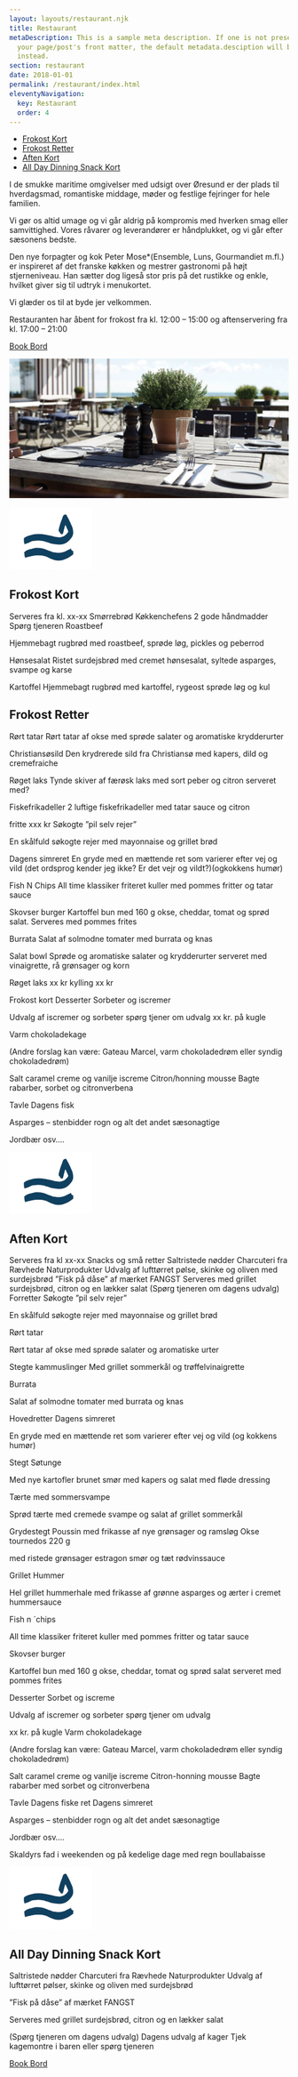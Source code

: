 ```yaml
---
layout: layouts/restaurant.njk
title: Restaurant
metaDescription: This is a sample meta description. If one is not present in
  your page/post's front matter, the default metadata.desciption will be used
  instead.
section: restaurant
date: 2018-01-01
permalink: /restaurant/index.html
eleventyNavigation:
  key: Restaurant
  order: 4
---
```


<div class="page-links">
  <ul>
    <li><a href="#frokost-kort">Frokost Kort</a></li>
    <li><a href="#frokost-retter">Frokost Retter</a></li>
    <li><a href="#aften-kort">Aften Kort</a></li>
    <li><a href="#all-day">All Day Dinning Snack Kort</a></li>
  </ul>
</div>

I de smukke maritime omgivelser med udsigt over Øresund er der plads til hverdagsmad, romantiske middage, møder og festlige fejringer for hele familien. 

Vi gør os altid umage og vi går aldrig på kompromis med hverken smag eller samvittighed. Vores råvarer og leverandører er håndplukket, og vi går efter sæsonens bedste. 

Den nye forpagter og kok Peter Mose*(Ensemble, Luns, Gourmandiet m.fl.) er inspireret af det franske køkken og mestrer gastronomi på højt stjerneniveau. Han sætter dog ligeså stor pris på det rustikke og enkle, hvilket giver sig til udtryk i menukortet. 

Vi glæder os til at byde jer velkommen.

Restauranten har åbent for frokost fra kl. 12:00 – 15:00 og aftenservering fra kl. 17:00 – 21:00


<a class="call-to-action" target="_blank" href="https://book.dinnerbooking.com/dk/en-US/book/index/2826/2">Book Bord</a>

![](/static/img/restaurant.jpeg)

![](/static/img/logo_wave_blue-0.1x.jpg)

<h2 id="frokost-kort">Frokost Kort</h2>

Serveres fra kl. xx-xx
Smørrebrød
Køkkenchefens 2 gode håndmadder
Spørg tjeneren
Roastbeef

Hjemmebagt rugbrød med roastbeef, sprøde løg, pickles og peberrod

Hønsesalat
Ristet surdejsbrød med cremet hønsesalat, syltede asparges, svampe og karse

Kartoffel
Hjemmebagt rugbrød med kartoffel, rygeost sprøde løg og kul

<h2 id="frokost-retter">Frokost Retter</h2>

Rørt tatar
Rørt tatar af okse med sprøde salater og aromatiske krydderurter

Christiansøsild
Den krydrerede sild fra Christiansø med kapers, dild og cremefraiche

Røget laks
Tynde skiver af færøsk laks med sort peber og citron serveret med?

Fiskefrikadeller
2 luftige fiskefrikadeller med tatar sauce og citron

fritte xxx kr
Søkogte ”pil selv rejer”

En skålfuld søkogte rejer med mayonnaise og grillet brød

Dagens simreret
En gryde med en mættende ret som varierer efter vej og vild (det ordsprog kender jeg ikke? Er det vejr og vildt?)(ogkokkens humør)

Fish N Chips
All time klassiker friteret kuller med pommes fritter og tatar sauce

Skovser burger
Kartoffel bun med 160 g okse, cheddar, tomat og sprød salat. Serveres med pommes frites

Burrata
Salat af solmodne tomater med burrata og knas

Salat bowl
Sprøde og aromatiske salater og krydderurter serveret med vinaigrette, rå grønsager og korn

Røget laks xx kr
kylling xx kr

Frokost kort
Desserter
Sorbeter og iscremer

Udvalg af iscremer og sorbeter spørg tjener om udvalg xx kr. på kugle

Varm chokoladekage

(Andre forslag kan være: Gateau Marcel, varm chokoladedrøm eller syndig chokoladedrøm)

Salt caramel creme og vanilje iscreme
Citron/honning mousse
Bagte rabarber, sorbet og citronverbena

Tavle
Dagens fisk

Asparges – stenbidder rogn og alt det andet sæsonagtige

Jordbær osv….

![](/static/img/logo_wave_blue-0.1x.jpg)

<h2 id="aften-kort">Aften Kort</h2>

Serveres fra kl xx-xx
Snacks og små retter
Saltristede nødder
Charcuteri fra Rævhede Naturprodukter
Udvalg af lufttørret pølse, skinke og oliven med surdejsbrød
”Fisk på dåse” af mærket FANGST
Serveres med grillet surdejsbrød, citron og en lækker salat
(Spørg tjeneren om dagens udvalg)
Forretter
Søkogte ”pil selv rejer”

En skålfuld søkogte rejer med mayonnaise og grillet brød

Rørt tatar

Rørt tatar af okse med sprøde salater og aromatiske urter

Stegte kammuslinger
Med grillet sommerkål og trøffelvinaigrette

Burrata

Salat af solmodne tomater med burrata og knas

Hovedretter
Dagens simreret

En gryde med en mættende ret som varierer efter vej og vild (og kokkens humør)

Stegt Søtunge

Med nye kartofler brunet smør med kapers og salat med fløde dressing

Tærte med sommersvampe

Sprød tærte med cremede svampe og salat af grillet sommerkål

Grydestegt Poussin
med frikasse af nye grønsager og ramsløg
Okse tournedos 220 g

med ristede grønsager estragon smør og tæt rødvinssauce

Grillet Hummer

Hel grillet hummerhale med frikasse af grønne asparges og ærter i cremet hummersauce

Fish n ´chips

All time klassiker friteret kuller med pommes fritter og tatar sauce

Skovser burger

Kartoffel bun med 160 g okse, cheddar, tomat og sprød salat serveret med pommes frites

Desserter
Sorbet og iscreme

Udvalg af iscremer og sorbeter spørg tjener om udvalg

xx kr. på kugle
Varm chokoladekage

(Andre forslag kan være: Gateau Marcel, varm chokoladedrøm eller syndig chokoladedrøm)

Salt caramel creme og vanilje iscreme
Citron-honning mousse
Bagte rabarber med sorbet og citronverbena

Tavle
Dagens fiske ret
Dagens simreret

Asparges – stenbidder rogn og alt det andet sæsonagtige

Jordbær osv….

Skaldyrs fad i weekenden og på kedelige dage med regn boullabaisse

![](/static/img/logo_wave_blue-0.1x.jpg)

<h2 id="all-day">All Day Dinning Snack Kort</h2>

Saltristede nødder
Charcuteri fra Rævhede Naturprodukter
Udvalg af lufttørret pølser, skinke og oliven med surdejsbrød

”Fisk på dåse” af mærket FANGST

Serveres med grillet surdejsbrød, citron og en lækker salat

(Spørg tjeneren om dagens udvalg)
Dagens udvalg af kager
Tjek kagemontre i baren eller spørg tjeneren

<a class="call-to-action" target="_blank" href="https://book.dinnerbooking.com/dk/en-US/book/index/2826/2">Book Bord</a>
